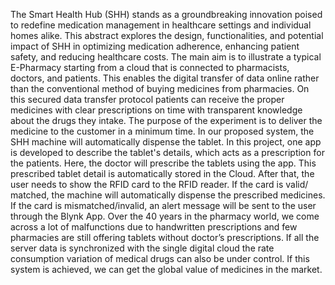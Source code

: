 The Smart Health Hub (SHH) stands as a groundbreaking innovation poised to redefine medication management in healthcare settings and individual homes alike. This abstract explores the design, functionalities, and potential impact of SHH in optimizing medication adherence, enhancing patient safety, and reducing healthcare costs. The main aim is to illustrate a typical E-Pharmacy starting from a cloud that is connected to pharmacists, doctors, and patients. This enables the digital transfer of data online rather than the conventional method of buying medicines from pharmacies.
 On this secured data transfer protocol patients can receive the proper medicines with clear prescriptions on time with transparent knowledge about the drugs they intake. The purpose of the experiment is to deliver the medicine to the customer in a minimum time. In our proposed system, the SHH machine will automatically dispense the tablet. In this project, one app is developed to describe the tablet's details, which acts as a prescription for the patients. Here, the doctor will prescribe the tablets using the app. This prescribed tablet detail is automatically stored in the Cloud. After that, the user needs to show the RFID card to the RFID reader. If the card is valid/ matched, the machine will automatically dispense the prescribed medicines. If the card is mismatched/invalid, an alert message will be sent to the user through the Blynk App. Over the 40 years in the pharmacy world, we come across a lot of malfunctions due to handwritten prescriptions and few pharmacies are still offering tablets without doctor’s prescriptions. If all the server data is synchronized with the single digital cloud the rate consumption variation of medical drugs can also be under control. If this system is achieved, we can get the global value of medicines in the market.
